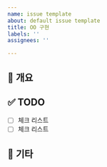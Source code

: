 ```yaml
---
name: issue template
about: default issue template
title: OO 구현
labels: ''
assignees: ''

---
```


## 📝 개요


## ✅ TODO

- [ ] 체크 리스트
- [ ] 체크 리스트

## 💬 기타
